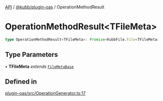 [API](../../../packages.md) / [@kubb/plugin-oas](../index.md) / OperationMethodResult

# OperationMethodResult\<TFileMeta\>

```ts
type OperationMethodResult<TFileMeta>: Promise<KubbFile.File<TFileMeta> | KubbFile.File<TFileMeta>[] | null>;
```

## Type Parameters

• **TFileMeta** *extends* [`FileMetaBase`](../../core/type-aliases/FileMetaBase.md)

## Defined in

[plugin-oas/src/OperationGenerator.ts:17](https://github.com/kubb-project/kubb/blob/7f30045af96d8c89b6cda0a30f7535f095a0cb45/packages/plugin-oas/src/OperationGenerator.ts#L17)
